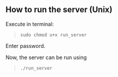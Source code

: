 ## How to run the server (Unix)

Execute in terminal:
> `sudo chmod u+x run_server`

Enter password.

Now, the server can be run using
> `./run_server`